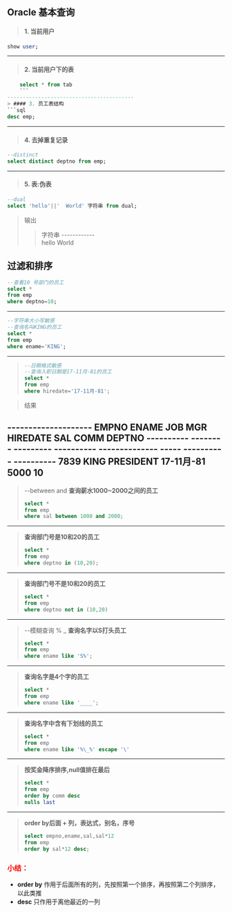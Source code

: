 ## Oracle 基本查询
>#### 1. 当前用户
```sql
show user;
```
-----------------------------------------
>#### 2. 当前用户下的表
```sql
    select * from tab
    ```
-----------------------------------------
> #### 3. 员工表结构
```sql
desc emp;
```
-----------------------------------------
>#### 4. 去掉重复记录
```sql
--distinct 
select distinct deptno from emp;
```
-----------------------------------------
>#### 5. 表:伪表
```sql
--dual 
select 'hello'||'  World' 字符串 from dual;
```
>输出
>>字符串 
>>\------------  
>>hello  World 

## 过滤和排序

>
```sql
--查看10 号部门的员工
select *
from emp
where deptno=10;
```
---------------------------------------------
>
```sql
--字符串大小写敏感
--查询名叫KING的员工
select *
from emp
where ename='KING';
```
---------------------------------------------

>```sql
>--日期格式敏感
>--查询入职日期是17-11月-81的员工
>select *
>from emp
>where hiredate='17-11月-81';
>```

>结果
>>
\--------------------
EMPNO ENAME    JOB              MGR HIREDATE         SAL       COMM     DEPTNO
\---------- -------- --------- ---------- -------------- ----- ---------- ----------
7839 KING     PRESIDENT            17-11月-81      5000                    10
---------------------------------------------
>--between and
>__查询薪水1000~2000之间的员工__
>```sql
>select *
>from emp
>where sal between 1000 and 2000;
>```
---------------------------------------------
>__查询部门号是10和20的员工__
>```sql
>select *
>from emp
>where deptno in (10,20);
>```
---------------------------------------------
>__查询部门号不是10和20的员工__
>```sql
>select *
>from emp
>where deptno not in (10,20)
>```
---------------------------------------------
>--模糊查询 % _
>__查询名字以S打头员工__
>```sql
>select *
>from emp
>where ename like 'S%';
>```
---------------------------------------------
>__查询名字是4个字的员工__
>```sql
>select *
>from emp
>where ename like '____';
>```
---------------------------------------------
>__查询名字中含有下划线的员工__
>```sql
>select *
>from emp
>where ename like '%\_%' escape '\'
>```
---------------------------------------------
>__按奖金降序排序,null值排在最后__
>```sql
>select * 
>from emp 
>order by comm desc
>nulls last
>```
---------------------------------------------
>__order by后面 + 列，表达式，别名，序号__
>```sql
>select empno,ename,sal,sal*12
>from emp
>order by sal*12 desc;
>```
### <font color="red">小结：</font>
+ __order by__ 作用于后面所有的列，先按照第一个排序，再按照第二个列排序，以此类推
+ __desc__ 只作用于离他最近的一列





